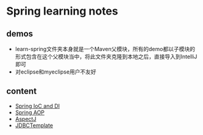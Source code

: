 # Spring learning notes

## demos
- learn-spring文件夹本身就是一个Maven父模块，所有的demo都以子模块的形式包含在这个父模块当中，将此文件夹克隆到本地之后，直接导入到IntelliJ即可
- 对eclipse和myeclipse用户不友好

## content
- [Spring IoC and DI](./learn-spring/doc/learn-spring-IoC_DI.md)
- [Spring AOP](./learn-spring/doc/learn-spring-AOP.md)
- [AspectJ](./learn-spring/doc/learn-spring-AspectJ.md)
- [JDBCTemplate](./learn-spring/doc/learn-spring-JDBCTemplate.md)
